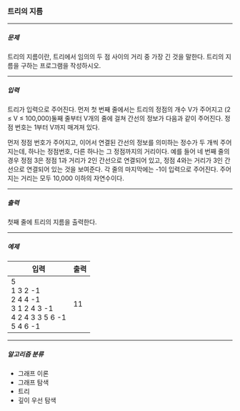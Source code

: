 ### 트리의 지름

***

##### 문제
트리의 지름이란, 트리에서 임의의 두 점 사이의 거리 중 가장 긴 것을 말한다. 트리의 지름을 구하는 프로그램을 작성하시오.

***

##### 입력
트리가 입력으로 주어진다. 먼저 첫 번째 줄에서는 트리의 정점의 개수 V가 주어지고 (2 ≤ V ≤ 100,000)둘째 줄부터 V개의 줄에 걸쳐 간선의 정보가 다음과 같이 주어진다. 정점 번호는 1부터 V까지 매겨져 있다.

먼저 정점 번호가 주어지고, 이어서 연결된 간선의 정보를 의미하는 정수가 두 개씩 주어지는데, 하나는 정점번호, 다른 하나는 그 정점까지의 거리이다. 예를 들어 네 번째 줄의 경우 정점 3은 정점 1과 거리가 2인 간선으로 연결되어 있고, 정점 4와는 거리가 3인 간선으로 연결되어 있는 것을 보여준다. 각 줄의 마지막에는 -1이 입력으로 주어진다. 주어지는 거리는 모두 10,000 이하의 자연수이다.

***

##### 출력
첫째 줄에 트리의 지름을 출력한다.

***

##### 예제
| 입력  | 출력 |
|-----|----|
|5<br>1 3 2 -1<br>2 4 4 -1<br>3 1 2 4 3 -1<br>4 2 4 3 3 5 6 -1<br>5 4 6 -1| 11 |

***

##### 알고리즘 분류
* 그래프 이론
* 그래프 탐색
* 트리
* 깊이 우선 탐색